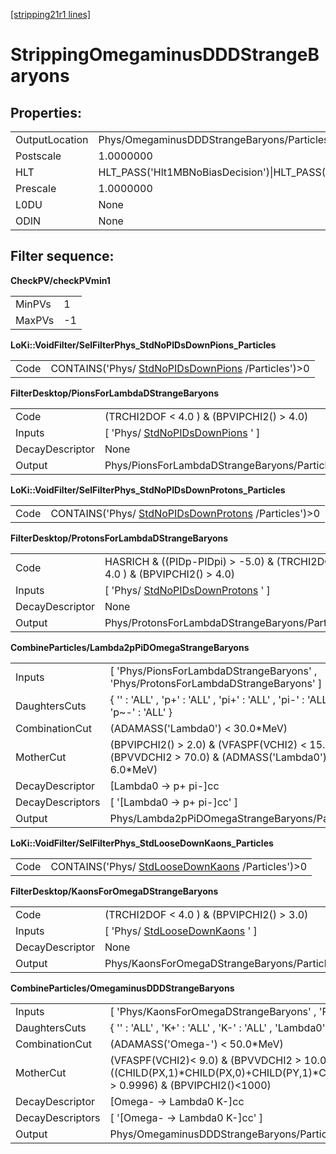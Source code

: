 [[stripping21r1 lines]](./stripping21r1-ew)

# StrippingOmegaminusDDDStrangeBaryons

## Properties:

|                |                                                                                                                                                                                                                                    |
|----------------|------------------------------------------------------------------------------------------------------------------------------------------------------------------------------------------------------------------------------------|
| OutputLocation | Phys/OmegaminusDDDStrangeBaryons/Particles                                                                                                                                                                                         |
| Postscale      | 1.0000000                                                                                                                                                                                                                          |
| HLT            | HLT_PASS('Hlt1MBNoBiasDecision')\|HLT_PASS('Hlt1MBMicroBiasTStationDecision')\|HLT_PASS('Hlt1MBMicroBiasVeloDecision')\|HLT_PASS('Hlt1MBMicroBiasTStationRateLimitedDecision')\|HLT_PASS('Hlt1MBMicroBiasVeloRateLimitedDecision') |
| Prescale       | 1.0000000                                                                                                                                                                                                                          |
| L0DU           | None                                                                                                                                                                                                                               |
| ODIN           | None                                                                                                                                                                                                                               |

## Filter sequence:

**CheckPV/checkPVmin1**

|        |     |
|--------|-----|
| MinPVs | 1   |
| MaxPVs | -1  |

**LoKi::VoidFilter/SelFilterPhys_StdNoPIDsDownPions_Particles**

|      |                                                                                          |
|------|------------------------------------------------------------------------------------------|
| Code | CONTAINS('Phys/ [StdNoPIDsDownPions](./stripping21r1-stdnopidsdownpions) /Particles')\>0 |

**FilterDesktop/PionsForLambdaDStrangeBaryons**

|                 |                                                                         |
|-----------------|-------------------------------------------------------------------------|
| Code            | (TRCHI2DOF \< 4.0 ) & (BPVIPCHI2() \> 4.0)                              |
| Inputs          | [ 'Phys/ [StdNoPIDsDownPions](./stripping21r1-stdnopidsdownpions) ' ] |
| DecayDescriptor | None                                                                    |
| Output          | Phys/PionsForLambdaDStrangeBaryons/Particles                            |

**LoKi::VoidFilter/SelFilterPhys_StdNoPIDsDownProtons_Particles**

|      |                                                                                              |
|------|----------------------------------------------------------------------------------------------|
| Code | CONTAINS('Phys/ [StdNoPIDsDownProtons](./stripping21r1-stdnopidsdownprotons) /Particles')\>0 |

**FilterDesktop/ProtonsForLambdaDStrangeBaryons**

|                 |                                                                               |
|-----------------|-------------------------------------------------------------------------------|
| Code            | HASRICH & ((PIDp-PIDpi) \> -5.0) & (TRCHI2DOF \< 4.0 ) & (BPVIPCHI2() \> 4.0) |
| Inputs          | [ 'Phys/ [StdNoPIDsDownProtons](./stripping21r1-stdnopidsdownprotons) ' ]   |
| DecayDescriptor | None                                                                          |
| Output          | Phys/ProtonsForLambdaDStrangeBaryons/Particles                                |

**CombineParticles/Lambda2pPiDOmegaStrangeBaryons**

|                  |                                                                                                       |
|------------------|-------------------------------------------------------------------------------------------------------|
| Inputs           | [ 'Phys/PionsForLambdaDStrangeBaryons' , 'Phys/ProtonsForLambdaDStrangeBaryons' ]                   |
| DaughtersCuts    | { '' : 'ALL' , 'p+' : 'ALL' , 'pi+' : 'ALL' , 'pi-' : 'ALL' , 'p\~-' : 'ALL' }                        |
| CombinationCut   | (ADAMASS('Lambda0') \< 30.0\*MeV)                                                                     |
| MotherCut        | (BPVIPCHI2() \> 2.0) & (VFASPF(VCHI2) \< 15.0) &(BPVVDCHI2 \> 70.0) & (ADMASS('Lambda0') \< 6.0\*MeV) |
| DecayDescriptor  | [Lambda0 -\> p+ pi-]cc                                                                              |
| DecayDescriptors | [ '[Lambda0 -\> p+ pi-]cc' ]                                                                      |
| Output           | Phys/Lambda2pPiDOmegaStrangeBaryons/Particles                                                         |

**LoKi::VoidFilter/SelFilterPhys_StdLooseDownKaons_Particles**

|      |                                                                                        |
|------|----------------------------------------------------------------------------------------|
| Code | CONTAINS('Phys/ [StdLooseDownKaons](./stripping21r1-stdloosedownkaons) /Particles')\>0 |

**FilterDesktop/KaonsForOmegaDStrangeBaryons**

|                 |                                                                       |
|-----------------|-----------------------------------------------------------------------|
| Code            | (TRCHI2DOF \< 4.0 ) & (BPVIPCHI2() \> 3.0)                            |
| Inputs          | [ 'Phys/ [StdLooseDownKaons](./stripping21r1-stdloosedownkaons) ' ] |
| DecayDescriptor | None                                                                  |
| Output          | Phys/KaonsForOmegaDStrangeBaryons/Particles                           |

**CombineParticles/OmegaminusDDDStrangeBaryons**

|                  |                                                                                                                                                                                       |
|------------------|---------------------------------------------------------------------------------------------------------------------------------------------------------------------------------------|
| Inputs           | [ 'Phys/KaonsForOmegaDStrangeBaryons' , 'Phys/Lambda2pPiDOmegaStrangeBaryons' ]                                                                                                     |
| DaughtersCuts    | { '' : 'ALL' , 'K+' : 'ALL' , 'K-' : 'ALL' , 'Lambda0' : 'ALL' , 'Lambda\~0' : 'ALL' }                                                                                                |
| CombinationCut   | (ADAMASS('Omega-') \< 50.0\*MeV)                                                                                                                                                      |
| MotherCut        | (VFASPF(VCHI2)\< 9.0) & (BPVVDCHI2 \> 10.0) & ((CHILD(PX,1)\*CHILD(PX,0)+CHILD(PY,1)\*CHILD(PY,0)+CHILD(PZ,1)\*CHILD(PZ,0))/(CHILD(P,1)\*CHILD(P,0)) \> 0.9996) & (BPVIPCHI2()\<1000) |
| DecayDescriptor  | [Omega- -\> Lambda0 K-]cc                                                                                                                                                           |
| DecayDescriptors | [ '[Omega- -\> Lambda0 K-]cc' ]                                                                                                                                                   |
| Output           | Phys/OmegaminusDDDStrangeBaryons/Particles                                                                                                                                            |
